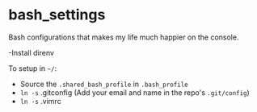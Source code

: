 # bash_settings
Bash configurations that makes my life much happier on the console.

-Install direnv

To setup in `~/`:
- Source the `.shared_bash_profile` in `.bash_profile`
- `ln -s` .gitconfig (Add your email and name in the repo's `.git/config`)
- `ln -s` .vimrc
